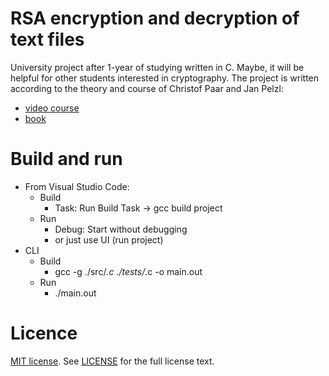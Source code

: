# RSA encryption and decryption of text files 
University project after 1-year of studying written in C. Maybe, it will be helpful for other students interested in cryptography. The project is written according to the theory and course of Christof Paar and Jan Pelzl:
- [video course](https://www.youtube.com/channel/UC1usFRN4LCMcfIV7UjHNuQg)
- [book](https://www.google.com/search?q=understanding+of+cryptography&client=firefox-b-d&sxsrf=ALiCzsbk5JxdhYbIusVx5Q7wfRw2y0pkog%3A1662817406414&ei=fpQcY-PzGOqSrgTNs5uoDg&gs_ssp=eJzj4tFP1zc0Sso1M0srMzNg9JItzUtJLSouScxLycxLV8hPU0guqiwoyU8vSizIqAQATX0P2w&oq=understanding+of+cryptography&gs_lcp=Cgdnd3Mtd2l6EAEYATIECCMQJzIFCC4QgAQyBggAEB4QFjIGCAAQHhAWMgYIABAeEBYyBggAEB4QFjIGCAAQHhAWMgYIABAeEBYyBQgAEIYDMgUIABCGAzoKCAAQRxDWBBCwA0oECEEYAEoECEYYAFC8BVjpEmDTHWgBcAF4AIABzgGIAcsCkgEFMC4xLjGYAQCgAQHIAQjAAQE&sclient=gws-wiz)
# Build and run
- From Visual Studio Code:
  - Build
    - Task: Run Build Task -> gcc build project
  - Run
    - Debug: Start without debugging
    - or just use UI (run project)
- CLI 
  - Build
    - gcc -g ./src/*.c ./tests/*.c -o main.out
  - Run
    - ./main.out
# Licence
[MIT license](https://choosealicense.com/licenses/mit/). See [LICENSE](https://github.com/DemianParkhomenko/rsa/blob/main/LICENSE) for the full license text.
